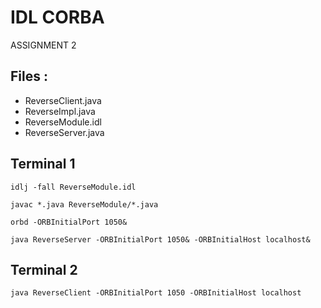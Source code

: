 # IDL CORBA

ASSIGNMENT 2

## Files :

-   ReverseClient.java
-   ReverseImpl.java
-   ReverseModule.idl
-   ReverseServer.java

## Terminal 1

```
idlj -fall ReverseModule.idl
```

```
javac *.java ReverseModule/*.java
```

```
orbd -ORBInitialPort 1050&
```

```
java ReverseServer -ORBInitialPort 1050& -ORBInitialHost localhost&
```

## Terminal 2

```
java ReverseClient -ORBInitialPort 1050 -ORBInitialHost localhost
```
